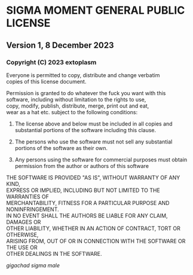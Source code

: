 # SIGMA MOMENT GENERAL PUBLIC LICENSE
## Version 1, 8 December 2023
### Copyright (C) 2023 extoplasm

Everyone is permitted to copy, distribute and change verbatim \
copies of this license document.

Permission is granted to do whatever the fuck you want with this \
software, including without limitation to the rights to use, \
copy, modify, publish, distribute, merge, print out and eat, \
wear as a hat etc. subject to the following conditions:

1. The license above and below must be included in all copies and \
substantial portions of the software including this clause.

3. The persons who use the software must not sell any substantial\
portions of the software as their own. 

4. Any persons using the software for commercial purposes must obtain \
permission from the author or authors of this software

THE SOFTWARE IS PROVIDED "AS IS", WITHOUT WARRANTY OF ANY KIND, \
EXPRESS OR IMPLIED, INCLUDING BUT NOT LIMITED TO THE WARRANTIES OF \
MERCHANTABILITY, FITNESS FOR A PARTICULAR PURPOSE AND NONINFRINGEMENT. \
IN NO EVENT SHALL THE AUTHORS BE LIABLE FOR ANY CLAIM, DAMAGES OR \
OTHER LIABILITY, WHETHER IN AN ACTION OF CONTRACT, TORT OR OTHERWISE, \
ARISING FROM, OUT OF OR IN CONNECTION WITH THE SOFTWARE OR THE USE OR \
OTHER DEALINGS IN THE SOFTWARE.

*gigachad sigma male*